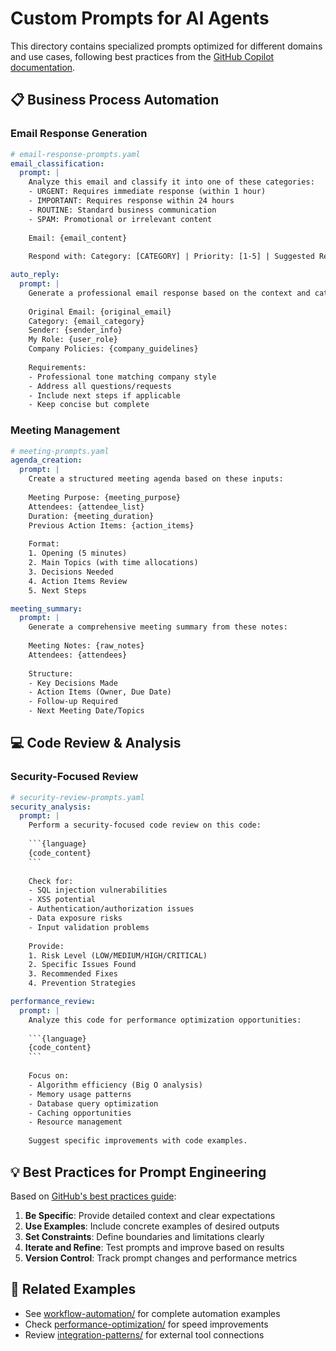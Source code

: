 # Custom Prompts for AI Agents

This directory contains specialized prompts optimized for different domains and use cases, following best practices from the [GitHub Copilot documentation](https://docs.github.com/en/enterprise-cloud@latest/copilot/tutorials/coding-agent/get-the-best-results).

## 📋 Business Process Automation

### Email Response Generation
```yaml
# email-response-prompts.yaml
email_classification:
  prompt: |
    Analyze this email and classify it into one of these categories:
    - URGENT: Requires immediate response (within 1 hour)
    - IMPORTANT: Requires response within 24 hours
    - ROUTINE: Standard business communication
    - SPAM: Promotional or irrelevant content
    
    Email: {email_content}
    
    Respond with: Category: [CATEGORY] | Priority: [1-5] | Suggested Response Time: [timeframe]

auto_reply:
  prompt: |
    Generate a professional email response based on the context and category:
    
    Original Email: {original_email}
    Category: {email_category}
    Sender: {sender_info}
    My Role: {user_role}
    Company Policies: {company_guidelines}
    
    Requirements:
    - Professional tone matching company style
    - Address all questions/requests
    - Include next steps if applicable
    - Keep concise but complete
```

### Meeting Management
```yaml
# meeting-prompts.yaml
agenda_creation:
  prompt: |
    Create a structured meeting agenda based on these inputs:
    
    Meeting Purpose: {meeting_purpose}
    Attendees: {attendee_list}
    Duration: {meeting_duration}
    Previous Action Items: {action_items}
    
    Format:
    1. Opening (5 minutes)
    2. Main Topics (with time allocations)
    3. Decisions Needed
    4. Action Items Review
    5. Next Steps

meeting_summary:
  prompt: |
    Generate a comprehensive meeting summary from these notes:
    
    Meeting Notes: {raw_notes}
    Attendees: {attendees}
    
    Structure:
    - Key Decisions Made
    - Action Items (Owner, Due Date)
    - Follow-up Required
    - Next Meeting Date/Topics
```

## 💻 Code Review & Analysis

### Security-Focused Review
```yaml
# security-review-prompts.yaml
security_analysis:
  prompt: |
    Perform a security-focused code review on this code:
    
    ```{language}
    {code_content}
    ```
    
    Check for:
    - SQL injection vulnerabilities
    - XSS potential
    - Authentication/authorization issues
    - Data exposure risks
    - Input validation problems
    
    Provide:
    1. Risk Level (LOW/MEDIUM/HIGH/CRITICAL)
    2. Specific Issues Found
    3. Recommended Fixes
    4. Prevention Strategies

performance_review:
  prompt: |
    Analyze this code for performance optimization opportunities:
    
    ```{language}
    {code_content}
    ```
    
    Focus on:
    - Algorithm efficiency (Big O analysis)
    - Memory usage patterns
    - Database query optimization
    - Caching opportunities
    - Resource management
    
    Suggest specific improvements with code examples.
```

## 💡 Best Practices for Prompt Engineering

Based on [GitHub's best practices guide](https://docs.github.com/en/enterprise-cloud@latest/copilot/tutorials/coding-agent/get-the-best-results):

1. **Be Specific**: Provide detailed context and clear expectations
2. **Use Examples**: Include concrete examples of desired outputs
3. **Set Constraints**: Define boundaries and limitations clearly
4. **Iterate and Refine**: Test prompts and improve based on results
5. **Version Control**: Track prompt changes and performance metrics

## 🔗 Related Examples

- See [workflow-automation/](../workflow-automation/) for complete automation examples
- Check [performance-optimization/](../performance-optimization/) for speed improvements
- Review [integration-patterns/](../integration-patterns/) for external tool connections
